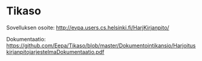 Tikaso
======

Sovelluksen osoite: http://evpa.users.cs.helsinki.fi/HarjKirjanpito/

Dokumentaatio: https://github.com/Eepa/Tikaso/blob/master/Dokumentointikansio/HarjoituskirjanpitojarjestelmaDokumentaatio.pdf
